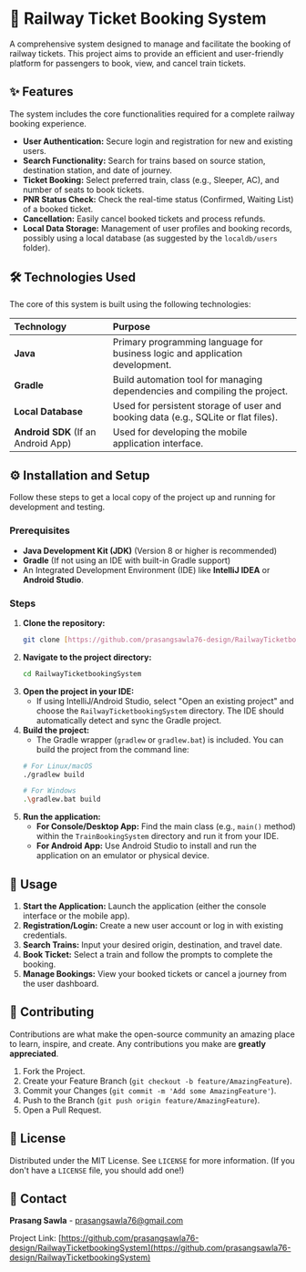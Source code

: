 # 🚂 Railway Ticket Booking System

A comprehensive system designed to manage and facilitate the booking of railway tickets. This project aims to provide an efficient and user-friendly platform for passengers to book, view, and cancel train tickets.

## ✨ Features

The system includes the core functionalities required for a complete railway booking experience.

* **User Authentication:** Secure login and registration for new and existing users.
* **Search Functionality:** Search for trains based on source station, destination station, and date of journey.
* **Ticket Booking:** Select preferred train, class (e.g., Sleeper, AC), and number of seats to book tickets.
* **PNR Status Check:** Check the real-time status (Confirmed, Waiting List) of a booked ticket.
* **Cancellation:** Easily cancel booked tickets and process refunds.
* **Local Data Storage:** Management of user profiles and booking records, possibly using a local database (as suggested by the `localdb/users` folder).

## 🛠️ Technologies Used

The core of this system is built using the following technologies:

| Technology | Purpose |
| :--- | :--- |
| **Java** | Primary programming language for business logic and application development. |
| **Gradle** | Build automation tool for managing dependencies and compiling the project. |
| **Local Database** | Used for persistent storage of user and booking data (e.g., SQLite or flat files). |
| **Android SDK** (If an Android App) | Used for developing the mobile application interface. |

## ⚙️ Installation and Setup

Follow these steps to get a local copy of the project up and running for development and testing.

### Prerequisites

* **Java Development Kit (JDK)** (Version 8 or higher is recommended)
* **Gradle** (If not using an IDE with built-in Gradle support)
* An Integrated Development Environment (IDE) like **IntelliJ IDEA** or **Android Studio**.

### Steps

1.  **Clone the repository:**
    ```bash
    git clone [https://github.com/prasangsawla76-design/RailwayTicketbookingSystem.git](https://github.com/prasangsawla76-design/RailwayTicketbookingSystem.git)
    ```
2.  **Navigate to the project directory:**
    ```bash
    cd RailwayTicketbookingSystem
    ```
3.  **Open the project in your IDE:**
    * If using IntelliJ/Android Studio, select "Open an existing project" and choose the `RailwayTicketbookingSystem` directory. The IDE should automatically detect and sync the Gradle project.
4.  **Build the project:**
    * The Gradle wrapper (`gradlew` or `gradlew.bat`) is included. You can build the project from the command line:
    ```bash
    # For Linux/macOS
    ./gradlew build

    # For Windows
    .\gradlew.bat build
    ```
5.  **Run the application:**
    * **For Console/Desktop App:** Find the main class (e.g., `main()` method) within the `TrainBookingSystem` directory and run it from your IDE.
    * **For Android App:** Use Android Studio to install and run the application on an emulator or physical device.

## 🚀 Usage

1.  **Start the Application:** Launch the application (either the console interface or the mobile app).
2.  **Registration/Login:** Create a new user account or log in with existing credentials.
3.  **Search Trains:** Input your desired origin, destination, and travel date.
4.  **Book Ticket:** Select a train and follow the prompts to complete the booking.
5.  **Manage Bookings:** View your booked tickets or cancel a journey from the user dashboard.

## 🤝 Contributing

Contributions are what make the open-source community an amazing place to learn, inspire, and create. Any contributions you make are **greatly appreciated**.

1.  Fork the Project.
2.  Create your Feature Branch (`git checkout -b feature/AmazingFeature`).
3.  Commit your Changes (`git commit -m 'Add some AmazingFeature'`).
4.  Push to the Branch (`git push origin feature/AmazingFeature`).
5.  Open a Pull Request.

## 📄 License

Distributed under the MIT License. See `LICENSE` for more information. (If you don't have a `LICENSE` file, you should add one!)

## 📧 Contact

**Prasang Sawla** - prasangsawla76@gmail.com

Project Link: [https://github.com/prasangsawla76-design/RailwayTicketbookingSystem](https://github.com/prasangsawla76-design/RailwayTicketbookingSystem)
